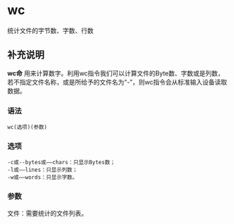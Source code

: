 wc
===

统计文件的字节数、字数、行数

## 补充说明

**wc命** 用来计算数字。利用wc指令我们可以计算文件的Byte数、字数或是列数，若不指定文件名称，或是所给予的文件名为“-”，则wc指令会从标准输入设备读取数据。

### 语法  

```
wc(选项)(参数)
```

### 选项  

```
-c或--bytes或——chars：只显示Bytes数；
-l或——lines：只显示列数；
-w或——words：只显示字数。
```

### 参数  

文件：需要统计的文件列表。